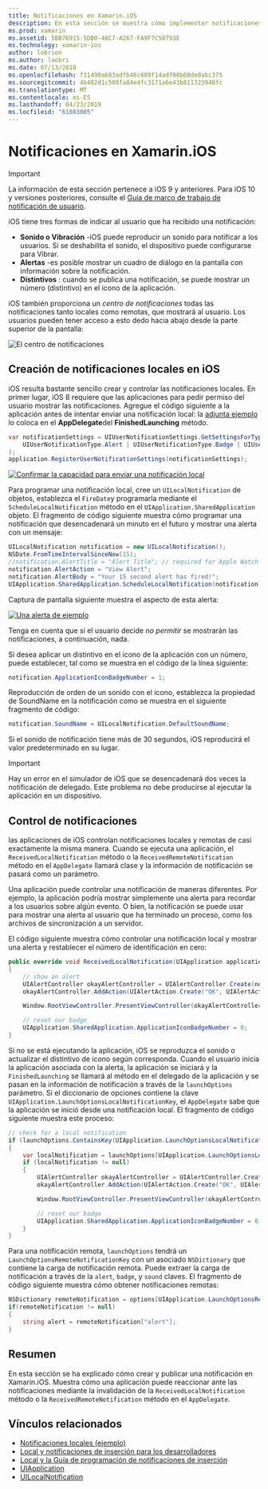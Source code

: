 ```yaml
---
title: Notificaciones en Xamarin.iOS
description: En esta sección se muestra cómo implementar notificaciones locales en Xamarin.iOS. Se explican los distintos elementos de interfaz de usuario de una notificación de iOS y se describe la API del implicada en crear y mostrar una notificación.
ms.prod: xamarin
ms.assetid: 5BB76915-5DB0-48C7-A267-FA9F7C50793E
ms.technology: xamarin-ios
author: lobrien
ms.author: laobri
ms.date: 07/13/2018
ms.openlocfilehash: f31490a683adfb46c609f14adf08b68de0abc375
ms.sourcegitcommit: 4b402d1c508fa84e4fc3171a6e43b811323948fc
ms.translationtype: MT
ms.contentlocale: es-ES
ms.lasthandoff: 04/23/2019
ms.locfileid: "61083005"
---
```

# <a name="notifications-in-xamarinios"></a>Notificaciones en Xamarin.iOS

> [!IMPORTANT]
> La información de esta sección pertenece a iOS 9 y anteriores. Para iOS 10 y versiones posteriores, consulte el [Guía de marco de trabajo de notificación de usuario](~/ios/platform/user-notifications/index.md).

iOS tiene tres formas de indicar al usuario que ha recibido una notificación:

- **Sonido o Vibración** -iOS puede reproducir un sonido para notificar a los usuarios. Si se deshabilita el sonido, el dispositivo puede configurarse para Vibrar.
- **Alertas** -es posible mostrar un cuadro de diálogo en la pantalla con información sobre la notificación.
- **Distintivos** : cuando se publica una notificación, se puede mostrar un número (distintivo) en el icono de la aplicación.

iOS también proporciona un *centro de notificaciones* todas las notificaciones tanto locales como remotas, que mostrará al usuario. Los usuarios pueden tener acceso a esto dedo hacia abajo desde la parte superior de la pantalla:

![El centro de notificaciones](local-notifications-in-ios-images/image13.png "el centro de notificaciones")

## <a name="creating-local-notifications-in-ios"></a>Creación de notificaciones locales en iOS

iOS resulta bastante sencillo crear y controlar las notificaciones locales.
En primer lugar, iOS 8 requiere que las aplicaciones para pedir permiso del usuario mostrar las notificaciones. Agregue el código siguiente a la aplicación antes de intentar enviar una notificación local: la [adjunta ejemplo](https://developer.xamarin.com/samples/monotouch/LocalNotifications/) lo coloca en el **AppDelegate**del **FinishedLaunching** método.

```csharp
var notificationSettings = UIUserNotificationSettings.GetSettingsForTypes(
    UIUserNotificationType.Alert | UIUserNotificationType.Badge | UIUserNotificationType.Sound, null
);
application.RegisterUserNotificationSettings(notificationSettings);
```

[![Confirmar la capacidad para enviar una notificación local](local-notifications-in-ios-images/image0-sml.png "confirmando la capacidad para enviar una notificación local")](local-notifications-in-ios-images/image0.png#lightbox)

Para programar una notificación local, cree un `UILocalNotification` de objetos, establezca el `FireDate`y programarla mediante el `ScheduleLocalNotification` método en el `UIApplication.SharedApplication` objeto. El fragmento de código siguiente muestra cómo programar una notificación que desencadenará un minuto en el futuro y mostrar una alerta con un mensaje:

```csharp
UILocalNotification notification = new UILocalNotification();
NSDate.FromTimeIntervalSinceNow(15);
//notification.AlertTitle = "Alert Title"; // required for Apple Watch notifications
notification.AlertAction = "View Alert";
notification.AlertBody = "Your 15 second alert has fired!";
UIApplication.SharedApplication.ScheduleLocalNotification(notification);
```

Captura de pantalla siguiente muestra el aspecto de esta alerta:

[![](local-notifications-in-ios-images/image2-sml.png "Una alerta de ejemplo")](local-notifications-in-ios-images/image2.png#lightbox)

Tenga en cuenta que si el usuario decide *no permitir* se mostrarán las notificaciones, a continuación, nada.

Si desea aplicar un distintivo en el icono de la aplicación con un número, puede establecer, tal como se muestra en el código de la línea siguiente:

```csharp
notification.ApplicationIconBadgeNumber = 1;
```

Reproducción de orden de un sonido con el icono, establezca la propiedad de SoundName en la notificación como se muestra en el siguiente fragmento de código:

```csharp
notification.SoundName = UILocalNotification.DefaultSoundName;
```

Si el sonido de notificación tiene más de 30 segundos, iOS reproducirá el valor predeterminado en su lugar.

> [!IMPORTANT]
> Hay un error en el simulador de iOS que se desencadenará dos veces la notificación de delegado. Este problema no debe producirse al ejecutar la aplicación en un dispositivo.

## <a name="handling-notifications"></a>Control de notificaciones

las aplicaciones de iOS controlan notificaciones locales y remotas de casi exactamente la misma manera. Cuando se ejecuta una aplicación, el `ReceivedLocalNotification` método o la `ReceivedRemoteNotification` método en el `AppDelegate` llamará clase y la información de notificación se pasará como un parámetro.

Una aplicación puede controlar una notificación de maneras diferentes. Por ejemplo, la aplicación podría mostrar simplemente una alerta para recordar a los usuarios sobre algún evento. O bien, la notificación se puede usar para mostrar una alerta al usuario que ha terminado un proceso, como los archivos de sincronización a un servidor.

El código siguiente muestra cómo controlar una notificación local y mostrar una alerta y restablecer el número de identificación en cero:

```csharp
public override void ReceivedLocalNotification(UIApplication application, UILocalNotification notification)
{
    // show an alert
    UIAlertController okayAlertController = UIAlertController.Create(notification.AlertAction, notification.AlertBody, UIAlertControllerStyle.Alert);
    okayAlertController.AddAction(UIAlertAction.Create("OK", UIAlertActionStyle.Default, null));

    Window.RootViewController.PresentViewController(okayAlertController, true, null);

    // reset our badge
    UIApplication.SharedApplication.ApplicationIconBadgeNumber = 0;
}
```

Si no se está ejecutando la aplicación, iOS se reproduzca el sonido o actualizar el distintivo de icono según corresponda. Cuando el usuario inicia la aplicación asociada con la alerta, la aplicación se iniciará y la `FinishedLaunching` se llamará al método en el delegado de la aplicación y se pasan en la información de notificación a través de la `launchOptions` parámetro. Si el diccionario de opciones contiene la clave `UIApplication.LaunchOptionsLocalNotificationKey`, el `AppDelegate` sabe que la aplicación se inició desde una notificación local. El fragmento de código siguiente muestra este proceso:

```csharp
// check for a local notification
if (launchOptions.ContainsKey(UIApplication.LaunchOptionsLocalNotificationKey))
{
    var localNotification = launchOptions[UIApplication.LaunchOptionsLocalNotificationKey] as UILocalNotification;
    if (localNotification != null)
    {
        UIAlertController okayAlertController = UIAlertController.Create(localNotification.AlertAction, localNotification.AlertBody, UIAlertControllerStyle.Alert);
        okayAlertController.AddAction(UIAlertAction.Create("OK", UIAlertActionStyle.Default, null));

        Window.RootViewController.PresentViewController(okayAlertController, true, null);

        // reset our badge
        UIApplication.SharedApplication.ApplicationIconBadgeNumber = 0;
    }
}
```

Para una notificación remota, `launchOptions` tendrá un `LaunchOptionsRemoteNotificationKey` con un asociado `NSDictionary` que contiene la carga de notificación remota. Puede extraer la carga de notificación a través de la `alert`, `badge`, y `sound` claves. El fragmento de código siguiente muestra cómo obtener notificaciones remotas:

```csharp
NSDictionary remoteNotification = options[UIApplication.LaunchOptionsRemoteNotificationKey];
if(remoteNotification != null)
{
    string alert = remoteNotification["alert"];
}
```

## <a name="summary"></a>Resumen

En esta sección se ha explicado cómo crear y publicar una notificación en Xamarin.iOS. Muestra cómo una aplicación puede reaccionar ante las notificaciones mediante la invalidación de la `ReceivedLocalNotification` método o la `ReceivedRemoteNotification` método en el `AppDelegate`.

## <a name="related-links"></a>Vínculos relacionados

- [Notificaciones locales (ejemplo)](https://developer.xamarin.com/samples/monotouch/LocalNotifications)
- [Local y notificaciones de inserción para los desarrolladores](https://developer.apple.com/notifications/)
- [Local y la Guía de programación de notificaciones de inserción](https://developer.apple.com/library/prerelease/content/documentation/NetworkingInternet/Conceptual/RemoteNotificationsPG/)
- [UIApplication](http://iosapi.xamarin.com/?link=T%3aMonoTouch.UIKit.UIApplication)
- [UILocalNotification](http://iosapi.xamarin.com/?link=T%3aMonoTouch.UIKit.UILocalNotification)
